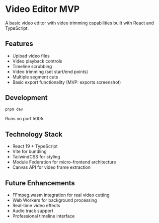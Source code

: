 # Video Editor MVP

A basic video editor with video trimming capabilities built with React and TypeScript.

## Features

- Upload video files
- Video playback controls
- Timeline scrubbing
- Video trimming (set start/end points)
- Multiple segment cuts
- Basic export functionality (MVP: exports screenshot)

## Development

```bash
pnpm dev
```

Runs on port 5005.

## Technology Stack

- React 19 + TypeScript
- Vite for bundling
- TailwindCSS for styling
- Module Federation for micro-frontend architecture
- Canvas API for video frame extraction

## Future Enhancements

- FFmpeg.wasm integration for real video cutting
- Web Workers for background processing
- Real-time video effects
- Audio track support
- Professional timeline interface